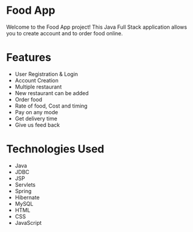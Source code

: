 # Food App

Welcome to the Food App project! This Java Full Stack application allows you to create account and to order food online.

# Features
- User Registration & Login
- Account Creation
- Multiple restaurant
- New restaurant can be added
- Order food
- Rate of food, Cost and timing 
- Pay on any mode
- Get delivery time
- Give us feed back

# Technologies Used
- Java
- JDBC 
- JSP
- Servlets
- Spring
- Hibernate
- MySQL
- HTML
- CSS
- JavaScript
